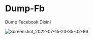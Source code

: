 # Dump-Fb
Dump Facebook Disini

![Screenshot_2022-07-15-20-35-02-86](https://user-images.githubusercontent.com/108567421/179234231-5a67a581-66d6-45ac-807b-e37fcd7dd336.jpg)
